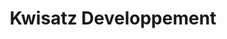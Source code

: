 ---
title: "Kwisatz Developpement"
url: /plan-de-cuques/kwisatz-developpement/
shop: électronique
---